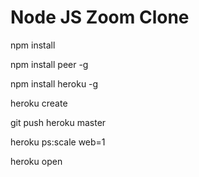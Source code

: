 # Node JS Zoom Clone

npm install

npm install peer -g

npm install heroku -g

heroku create

git push heroku master

heroku ps:scale web=1

heroku open